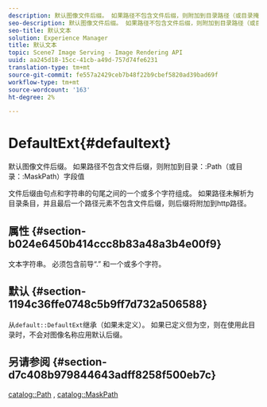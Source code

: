 ```yaml
---
description: 默认图像文件后缀。 如果路径不包含文件后缀，则附加到目录路径（或目录掩码路径）字段值
seo-description: 默认图像文件后缀。 如果路径不包含文件后缀，则附加到目录路径（或目录掩码路径）字段值
seo-title: 默认文本
solution: Experience Manager
title: 默认文本
topic: Scene7 Image Serving - Image Rendering API
uuid: aa245d18-15cc-41cb-a49d-757d74fe6231
translation-type: tm+mt
source-git-commit: fe557a2429ceb7b48f22b9cbef5820ad39bad69f
workflow-type: tm+mt
source-wordcount: '163'
ht-degree: 2%

---
```



# DefaultExt{#defaultext}

默认图像文件后缀。 如果路径不包含文件后缀，则附加到目录：:Path（或目录：:MaskPath）字段值

文件后缀由句点和字符串的句尾之间的一个或多个字符组成。 如果路径未解析为目录条目，并且最后一个路径元素不包含文件后缀，则后缀将附加到http路径。

## 属性 {#section-b024e6450b414ccc8b83a48a3b4e00f9}

文本字符串。 必须包含前导“.” 和一个或多个字符。

## 默认 {#section-1194c36ffe0748c5b9ff7d732a506588}

从`default::DefaultExt`继承（如果未定义）。 如果已定义但为空，则在使用此目录时，不会对图像名称应用默认后缀。

## 另请参阅 {#section-d7c408b979844643adff8258f500eb7c}

[catalog::Path](/help/aem-is-ir-api/is-api/image-catalog/image-serving-api-ref/c-image-catalog-reference/c-image-svg-data-reference/c-image-data-reference/r-path-cat.md) ,  [catalog::MaskPath](/help/aem-is-ir-api/is-api/image-catalog/image-serving-api-ref/c-image-catalog-reference/c-image-svg-data-reference/c-image-data-reference/r-maskpath-cat.md)

